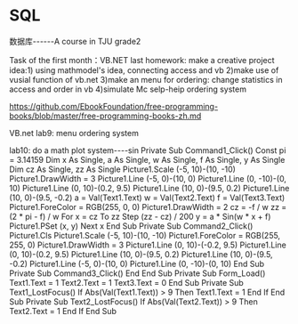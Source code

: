 # SQL
数据库------A course in TJU grade2

Task of the first month：VB.NET
last homework: make a creative project
idea:1) using mathmodel's idea, connecting access and vb
     2)make use of vusial function of vb.net
     3)make an menu for ordering: change statistics in access and order in vb
     4)simulate Mc selp-heip ordering system

https://github.com/EbookFoundation/free-programming-books/blob/master/free-programming-books-zh.md

VB.net lab9: menu ordering system 

lab10: do a math plot system----sin
Private Sub Command1_Click()
Const pi = 3.14159
Dim x As Single, a As Single, w As Single, f As Single, y As Single
Dim cz As Single, zz As Single
Picture1.Scale (-5, 10)-(10, -10)
Picture1.DrawWidth = 3
Picture1.Line (-5, 0)-(10, 0)
Picture1.Line (0, -10)-(0, 10)
Picture1.Line (0, 10)-(0.2, 9.5)
Picture1.Line (10, 0)-(9.5, 0.2)
Picture1.Line (10, 0)-(9.5, -0.2)
a = Val(Text1.Text)
w = Val(Text2.Text)
f = Val(Text3.Text)
Picture1.ForeColor = RGB(255, 0, 0)
Picture1.DrawWidth = 2
cz = -f / w
zz = (2 * pi - f) / w
For x = cz To zz Step (zz - cz) / 200
y = a * Sin(w * x + f)
Picture1.PSet (x, y)
Next x
End Sub
Private Sub Command2_Click()
Picture1.Cls
Picture1.Scale (-5, 10)-(10, -10)
Picture1.ForeColor = RGB(255, 255, 0)
Picture1.DrawWidth = 3
Picture1.Line (0, 10)-(-0.2, 9.5)
Picture1.Line (0, 10)-(0.2, 9.5)
Picture1.Line (10, 0)-(9.5, 0.2)
Picture1.Line (10, 0)-(9.5, -0.2)
Picture1.Line (-5, 0)-(10, 0)
Picture1.Line (0, -10)-(0, 10)
End Sub
Private Sub Command3_Click()
End
End Sub
Private Sub Form_Load()
Text1.Text = 1
Text2.Text = 1
Text3.Text = 0
End Sub
Private Sub Text1_LostFocus()
If Abs(Val(Text1.Text)) > 9 Then
Text1.Text = 1
End If
End Sub
Private Sub Text2_LostFocus()
If Abs(Val(Text2.Text)) > 9 Then
Text2.Text = 1
End If
End Sub
